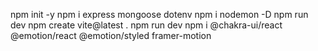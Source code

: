 npm init -y
npm i express mongoose dotenv
npm i nodemon -D
npm run dev
npm create vite@latest .
npm run dev
npm i @chakra-ui/react @emotion/react @emotion/styled framer-motion
